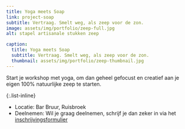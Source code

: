 ```yaml
---
title: Yoga meets Soap
link: project-soap
subtitle: Vertraag. Smelt weg, als zeep voor de zon.
image: assets/img/portfolio/zeep-full.jpg
alt: stapel artisanale stukken zeep

caption:
  title: Yoga meets Soap
  subtitle: Vertraag. Smelt weg, als zeep voor de zon.
  thumbnail: assets/img/portfolio/zeep-thumbnail.jpg
---
```

Start je workshop met yoga, om dan geheel gefocust en creatief aan je eigen 100% natuurlijke zeep te starten.

{:.list-inline}
- Locatie: Bar Bruur, Ruisbroek
- Deelnemen: Wil je graag deelnemen, schrijf je dan zeker in via het <a href ="https://forms.gle/K3ic9gKRWHvJxXNY6" target="blank">inschrijvingsformulier</a>
